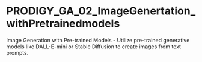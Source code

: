 # PRODIGY_GA_02_ImageGenertation_withPretrainedmodels
Image Generation with Pre-trained Models - Utilize pre-trained generative models like DALL-E-mini or Stable Diffusion to create images from text prompts.
